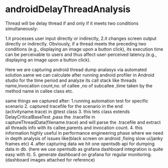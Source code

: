 # androidDelayThreadAnalysis

Thread will be delay thread if and only if it meets two conditions simultaneously: 

1.it processes user input directly or indirectly,
2.it changes screen output directly or indirectly. Obviously, if a thread meets the preceding two conditions (e.g., displaying an image upon a button click), its execution time can be perceivable to users and thus affect user-perceived latency.(e.g., displaying an image upon a button click).

Here we are capturing android thread dump analasys via automated solution.same we can calculate after running android profiler in Android studio for the time period and analyze its call stack like threads name,invocation count,no. of callee ,no of subcallee ,time taken by the method name in callee class etc.

same things we captured after:
1.running automation test for specific scenario
2. captured tracefile for the scenario in the end (activityname.trace) in @test class
3. this tets class extends DelayCriticalBaseTest ,pass the .tracefile in captureThreadData(filename.trace) and will parse the .tracefile and extract all threads info with its callee,parents and invocation count.
4. this information highly useful in performance engineering phase where we need in depth analysis of issues like(black screen on android ,fixing slow ui/janky frames etc)
4. after capturing data we hit one opentsdb api for dumping data in db. (here we use opentsdb as grafana dashboard integration is quite easy with  it).
5. generate dashboard on grafana for regular monitoring.
(dashboard images attached for reference)

